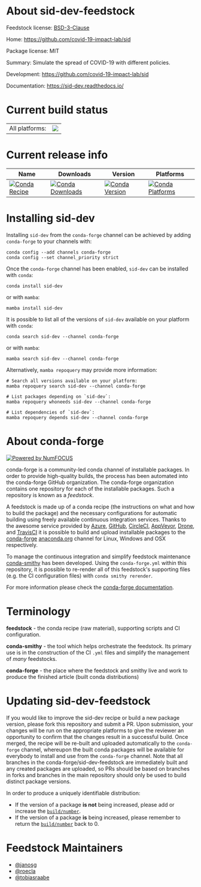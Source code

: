 About sid-dev-feedstock
=======================

Feedstock license: [BSD-3-Clause](https://github.com/conda-forge/sid-dev-feedstock/blob/main/LICENSE.txt)

Home: https://github.com/covid-19-impact-lab/sid

Package license: MIT

Summary: Simulate the spread of COVID-19 with different policies.

Development: https://github.com/covid-19-impact-lab/sid

Documentation: https://sid-dev.readthedocs.io/

Current build status
====================


<table><tr><td>All platforms:</td>
    <td>
      <a href="https://dev.azure.com/conda-forge/feedstock-builds/_build/latest?definitionId=12194&branchName=main">
        <img src="https://dev.azure.com/conda-forge/feedstock-builds/_apis/build/status/sid-dev-feedstock?branchName=main">
      </a>
    </td>
  </tr>
</table>

Current release info
====================

| Name | Downloads | Version | Platforms |
| --- | --- | --- | --- |
| [![Conda Recipe](https://img.shields.io/badge/recipe-sid--dev-green.svg)](https://anaconda.org/conda-forge/sid-dev) | [![Conda Downloads](https://img.shields.io/conda/dn/conda-forge/sid-dev.svg)](https://anaconda.org/conda-forge/sid-dev) | [![Conda Version](https://img.shields.io/conda/vn/conda-forge/sid-dev.svg)](https://anaconda.org/conda-forge/sid-dev) | [![Conda Platforms](https://img.shields.io/conda/pn/conda-forge/sid-dev.svg)](https://anaconda.org/conda-forge/sid-dev) |

Installing sid-dev
==================

Installing `sid-dev` from the `conda-forge` channel can be achieved by adding `conda-forge` to your channels with:

```
conda config --add channels conda-forge
conda config --set channel_priority strict
```

Once the `conda-forge` channel has been enabled, `sid-dev` can be installed with `conda`:

```
conda install sid-dev
```

or with `mamba`:

```
mamba install sid-dev
```

It is possible to list all of the versions of `sid-dev` available on your platform with `conda`:

```
conda search sid-dev --channel conda-forge
```

or with `mamba`:

```
mamba search sid-dev --channel conda-forge
```

Alternatively, `mamba repoquery` may provide more information:

```
# Search all versions available on your platform:
mamba repoquery search sid-dev --channel conda-forge

# List packages depending on `sid-dev`:
mamba repoquery whoneeds sid-dev --channel conda-forge

# List dependencies of `sid-dev`:
mamba repoquery depends sid-dev --channel conda-forge
```


About conda-forge
=================

[![Powered by
NumFOCUS](https://img.shields.io/badge/powered%20by-NumFOCUS-orange.svg?style=flat&colorA=E1523D&colorB=007D8A)](https://numfocus.org)

conda-forge is a community-led conda channel of installable packages.
In order to provide high-quality builds, the process has been automated into the
conda-forge GitHub organization. The conda-forge organization contains one repository
for each of the installable packages. Such a repository is known as a *feedstock*.

A feedstock is made up of a conda recipe (the instructions on what and how to build
the package) and the necessary configurations for automatic building using freely
available continuous integration services. Thanks to the awesome service provided by
[Azure](https://azure.microsoft.com/en-us/services/devops/), [GitHub](https://github.com/),
[CircleCI](https://circleci.com/), [AppVeyor](https://www.appveyor.com/),
[Drone](https://cloud.drone.io/welcome), and [TravisCI](https://travis-ci.com/)
it is possible to build and upload installable packages to the
[conda-forge](https://anaconda.org/conda-forge) [anaconda.org](https://anaconda.org/)
channel for Linux, Windows and OSX respectively.

To manage the continuous integration and simplify feedstock maintenance
[conda-smithy](https://github.com/conda-forge/conda-smithy) has been developed.
Using the ``conda-forge.yml`` within this repository, it is possible to re-render all of
this feedstock's supporting files (e.g. the CI configuration files) with ``conda smithy rerender``.

For more information please check the [conda-forge documentation](https://conda-forge.org/docs/).

Terminology
===========

**feedstock** - the conda recipe (raw material), supporting scripts and CI configuration.

**conda-smithy** - the tool which helps orchestrate the feedstock.
                   Its primary use is in the construction of the CI ``.yml`` files
                   and simplify the management of *many* feedstocks.

**conda-forge** - the place where the feedstock and smithy live and work to
                  produce the finished article (built conda distributions)


Updating sid-dev-feedstock
==========================

If you would like to improve the sid-dev recipe or build a new
package version, please fork this repository and submit a PR. Upon submission,
your changes will be run on the appropriate platforms to give the reviewer an
opportunity to confirm that the changes result in a successful build. Once
merged, the recipe will be re-built and uploaded automatically to the
`conda-forge` channel, whereupon the built conda packages will be available for
everybody to install and use from the `conda-forge` channel.
Note that all branches in the conda-forge/sid-dev-feedstock are
immediately built and any created packages are uploaded, so PRs should be based
on branches in forks and branches in the main repository should only be used to
build distinct package versions.

In order to produce a uniquely identifiable distribution:
 * If the version of a package **is not** being increased, please add or increase
   the [``build/number``](https://docs.conda.io/projects/conda-build/en/latest/resources/define-metadata.html#build-number-and-string).
 * If the version of a package **is** being increased, please remember to return
   the [``build/number``](https://docs.conda.io/projects/conda-build/en/latest/resources/define-metadata.html#build-number-and-string)
   back to 0.

Feedstock Maintainers
=====================

* [@janosg](https://github.com/janosg/)
* [@roecla](https://github.com/roecla/)
* [@tobiasraabe](https://github.com/tobiasraabe/)


